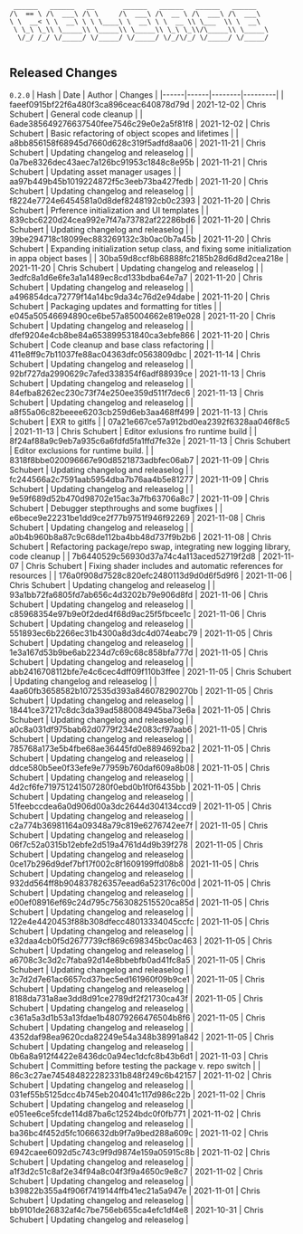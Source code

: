 ```
 ______   ______   __       ______   ______   ______   ______    
/\  == \ /\  ___\ /\ \     /\  ___\ /\  __ \ /\  ___\ /\  ___\   
\ \  __< \ \  __\ \ \ \____\ \  __\ \ \  __ \\ \___  \\ \  __\   
 \ \_\ \_\\ \_____\\ \_____\\ \_____\\ \_\ \_\\/\_____\\ \_____\ 
  \/_/ /_/ \/_____/ \/_____/ \/_____/ \/_/\/_/ \/_____/ \/_____/ 
                                                                 
```


## Released Changes

`0.2.0`
| Hash | Date | Author | Changes |
|------|------|--------|---------|
| faeef0915bf22f6a480f3ca896ceac640878d79d | 2021-12-02 | Chris Schubert | General code cleanup |
| 6ade385649276637540fee7546c29e0e2a5f81f8 | 2021-12-02 | Chris Schubert | Basic refactoring of object scopes and lifetimes |
| a8bb856158f68945d7660d628c319f5adfd8aa06 | 2021-11-21 | Chris Schubert | Updating changelog and releaselog |
| 0a7be8326dec43aec7a126bc91953c1848c8e95b | 2021-11-21 | Chris Schubert | Updating asset manager usages |
| aa97b449b45b1019224872f5c3eeb73ba427fedb | 2021-11-20 | Chris Schubert | Updating changelog and releaselog |
| f8224e7724e6454581a0d8def8248192cb0c2393 | 2021-11-20 | Chris Schubert | Prference initialization and UI templates |
| 839cbc6220d24cea992e7f47a73782af22286bd6 | 2021-11-20 | Chris Schubert | Updating changelog and releaselog |
| 39be294718c18099ec883269132c3b0ac0b7a45b | 2021-11-20 | Chris Schubert | Expanding initialization setup class, and fixing some initialization in appa object bases |
| 30ba59d8ccf8b68888fc2185b28d6d8d2cea218e | 2021-11-20 | Chris Schubert | Updating changelog and releaselog |
| 3edfc8a1d6e6fe3a1a1489ec8cd133bdba64e7a7 | 2021-11-20 | Chris Schubert | Updating changelog and releaselog |
| a496854dca72779f14a14bc9da34c76d2e94dabe | 2021-11-20 | Chris Schubert | Packaging updates and formatting for titles |
| e045a50546694890ce6be57a85004662e819e028 | 2021-11-20 | Chris Schubert | Updating changelog and releaselog |
| dfef9204e4cb8be84a653899531840ca3ebfe866 | 2021-11-20 | Chris Schubert | Code cleanup and base class refactoring |
| 411e8ff9c7b11037fe88ac04363dfc0563809dbc | 2021-11-14 | Chris Schubert | Updating changelog and releaselog |
| 92bf727da2990629c7afed338354f6adf88939ce | 2021-11-13 | Chris Schubert | Updating changelog and releaselog |
| 84efba8262ec230c73f74e250ee359d511f7dec6 | 2021-11-13 | Chris Schubert | Updating changelog and releaselog |
| a8f55a06c82beeee6203cb259d6eb3aa468ff499 | 2021-11-13 | Chris Schubert | EXR to gitlfs |
| 07a21e667ce57a912bd0ea2392f6328aa046f8c5 | 2021-11-13 | Chris Schubert | Editor exlusions fro runtime build |
| 8f24af88a9c9eb7a935c6a6fdfd5fa1ffd7fe32e | 2021-11-13 | Chris Schubert | Editor exclusions for runtime build. |
| 8318f8bbe020096667e90d8521873adbfec06ab7 | 2021-11-09 | Chris Schubert | Updating changelog and releaselog |
| fc244566a2c7591aab5954dba7b76aa4b5e81277 | 2021-11-09 | Chris Schubert | Updating changelog and releaselog |
| 9e59f689d52b470d98702e15ac3a7fb63706a8c7 | 2021-11-09 | Chris Schubert | Debugger stepthroughs and some bugfixes |
| e6bece9e22231be1dd9ce2f77b9751f946f92269 | 2021-11-08 | Chris Schubert | Updating changelog and releaselog |
| a0b4b960b8a87c9c68de112ba4bb48d737f9b2b6 | 2021-11-08 | Chris Schubert | Refactoring package/repo swap, integrating new logging library, code cleanup |
| 7b6440529c56930d37a74c4a113aced52719f2d8 | 2021-11-07 | Chris Schubert | Fixing shader includes and automatic references for resources |
| 176a0f908d7528c820efc2480113d9d0d6f5d9f6 | 2021-11-06 | Chris Schubert | Updating changelog and releaselog |
| 93a1bb72fa6805fd7ab656c4d3202b79e906d8fd | 2021-11-06 | Chris Schubert | Updating changelog and releaselog |
| c85968354e97b9e0f2ded4f68d9ac25f5fbcee1c | 2021-11-06 | Chris Schubert | Updating changelog and releaselog |
| 551893ec6b2266ec31b4300a8d3dc4d074eabc79 | 2021-11-05 | Chris Schubert | Updating changelog and releaselog |
| 1e3a167d53b9be6ab2234d7c69c68c858bfa777d | 2021-11-05 | Chris Schubert | Updating changelog and releaselog |
| abb2416708112bfe7e4c6cec4dff09f110b3ffee | 2021-11-05 | Chris Schubert | Updating changelog and releaselog |
| 4aa60fb3658582b1072535d393a846078290270b | 2021-11-05 | Chris Schubert | Updating changelog and releaselog |
| 18441ce37217c8dc3da39ad5880084945ba73e6a | 2021-11-05 | Chris Schubert | Updating changelog and releaselog |
| a0c8a031df975bab62d0779f234e2083cf97aab6 | 2021-11-05 | Chris Schubert | Updating changelog and releaselog |
| 785768a173e5b4fbe68ae36445fd0e8894692ba2 | 2021-11-05 | Chris Schubert | Updating changelog and releaselog |
| ddce580b5ee0f33efe9e77959b760daf609a8b08 | 2021-11-05 | Chris Schubert | Updating changelog and releaselog |
| 4d2cf6fe719751241507280f0ebd0b1f0f6435bb | 2021-11-05 | Chris Schubert | Updating changelog and releaselog |
| 51feebccdea6a0d906d00a3dc2644d304134ccd9 | 2021-11-05 | Chris Schubert | Updating changelog and releaselog |
| c2a774b36981164a09348a79c819e6276742ee7f | 2021-11-05 | Chris Schubert | Updating changelog and releaselog |
| 06f7c52a0315b12ebfe2d519a4761d4d9b39f278 | 2021-11-05 | Chris Schubert | Updating changelog and releaselog |
| 0ce17b296d9def7bf17f002c8f1609199ffd08b8 | 2021-11-05 | Chris Schubert | Updating changelog and releaselog |
| 932dd564ff8b904837826357eead6a523176c00d | 2021-11-05 | Chris Schubert | Updating changelog and releaselog |
| e00ef08916ef69c24d795c7563082515520ca85d | 2021-11-05 | Chris Schubert | Updating changelog and releaselog |
| 122e4e4420453f88b308dfecc48013334045ccfc | 2021-11-05 | Chris Schubert | Updating changelog and releaselog |
| e32daa4cb0f5d2677739cf869c698345bc0ac463 | 2021-11-05 | Chris Schubert | Updating changelog and releaselog |
| a6708c3c3d2c7faba92d14e8bbebfb0ad41fc8a5 | 2021-11-05 | Chris Schubert | Updating changelog and releaselog |
| 3c7d2d7e61ac6657cd37bec5ed161960f09b9ce1 | 2021-11-05 | Chris Schubert | Updating changelog and releaselog |
| 8188da731a8ae3dd8d91ce2789df2f21730ca43f | 2021-11-05 | Chris Schubert | Updating changelog and releaselog |
| c361a5a3d1b53a13fdae1b48079266476504b8f6 | 2021-11-05 | Chris Schubert | Updating changelog and releaselog |
| 4352daf98ea9620cda82249e54a348b38991a842 | 2021-11-05 | Chris Schubert | Updating changelog and releaselog |
| 0b6a8a912f4422e8436dc0a94ec1dcfc8b43b6d1 | 2021-11-03 | Chris Schubert | Committing before testing the package v. repo switch |
| 86c3c27ae745484822282331b848f249c6b42157 | 2021-11-02 | Chris Schubert | Updating changelog and releaselog |
| 031ef55b5125dcc4b745eb204041c117d986c22b | 2021-11-02 | Chris Schubert | Updating changelog and releaselog |
| e051ee6ce5fcde114d87ba6c12524bdc0f0fb771 | 2021-11-02 | Chris Schubert | Updating changelog and releaselog |
| ba36bc4f452d5fc1066632db9f7a9bed288a609c | 2021-11-02 | Chris Schubert | Updating changelog and releaselog |
| 6942caee6092d5c743c9f9d9874e159a05915c8b | 2021-11-02 | Chris Schubert | Updating changelog and releaselog |
| a1f3d2c51c8af2e34f94a8c04f3f9a4650c9e8c7 | 2021-11-02 | Chris Schubert | Updating changelog and releaselog |
| b39822b355a4f906f7419144ffb41ec21a5a947e | 2021-11-01 | Chris Schubert | Updating changelog and releaselog |
| bb9101de26832af4c7be756eb655ca4efc1df4e8 | 2021-10-31 | Chris Schubert | Updating changelog and releaselog |
